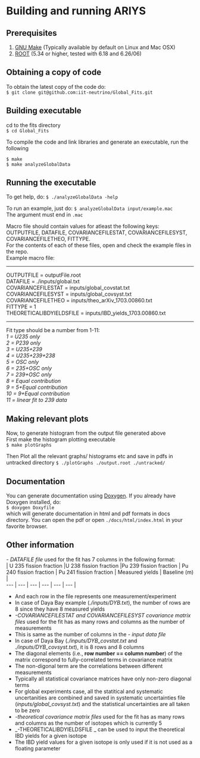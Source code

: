 # Building and running ARIYS

## Prerequisites
1. [GNU Make](https://www.gnu.org/software/make/) (Typically available by default on Linux and Mac OSX)
2. [ROOT](https://root.cern.ch) (5.34 or higher, tested with 6.18 and  6.26/06)

## Obtaining a copy of code
To obtain the latest copy of the code do:    
```$ git clone git@github.com:iit-neutrino/Global_Fits.git     ```

## Building executable
cd to the fits directory     
```$ cd Global_Fits     ```

To compile the code and link libraries and generate an executable, run the following  

```$ make    ```           
```$ make analyzeGlobalData      ```

## Running the executable

To get help, do:
```$ ./analyzeGlobalData -help     ```

To run an example, just do:
```$ analyzeGlobalData input/example.mac     ```
The argument must end in `.mac`   

Macro file should contain values for atleast the following keys:     
OUTPUTFILE, DATAFILE, COVARIANCEFILESTAT, COVARIANCEFILESYST, COVARIANCEFILETHEO, FITTYPE.      
For the contents of each of these files, open and check the example files in the repo.         
Example macro file:      
***
OUTPUTFILE = outputFile.root      
DATAFILE = ./inputs/global.txt    
COVARIANCEFILESTAT = inputs/global_covstat.txt     
COVARIANCEFILESYST = inputs/global_covsyst.txt   
COVARIANCEFILETHEO = inputs/theo_arXiv_1703.00860.txt     
FITTYPE = 1    
THEORETICALIBDYIELDSFILE = inputs/IBD_yields_1703.00860.txt       
***

Fit type should be a number from 1-11:    
_1 = U235 only_      
_2 = P239 only_    
_3 = U235+239_    
_4 = U235+239+238_    
_5 = OSC only_    
_6 = 235+OSC only_     
_7 = 239+OSC only_    
_8 = Equal contribution_      
_9 = 5+Equal contribution_    
_10 = 9+Equal contribution_    
_11 = linear fit to 239 data_    

## Making relevant plots
Now, to generate histogram from the output file generated above       
First make the histogram plotting executable     
```$ make plotGraphs```    

Then Plot all the relevant graphs/ histograms etc and save in pdfs in untracked directory 
```$ ./plotGraphs ./output.root ./untracked/```    

## Documentation    
You can generate documentation using [Doxygen](https://doxygen.nl/). If you already have Doxygen installed, do:    
```$ doxygen Doxyfile```     
which will generate documentation in html and pdf formats in docs directory. You can open the pdf or open `./docs/html/index.html` in your favorite browser.

## Other information
_- DATAFILE file_ used for the fit has 7 columns in the following format:          
| U 235 fission fraction |U 238 fission fraction |Pu 239 fission fraction    | Pu 240 fission fraction  | Pu 241 fission fraction  | Measured yields  | Baseline (m) |        
--- | --- | --- | --- | --- | --- |      
* And each row in the file represents one measurement/experiment       
* In case of Daya Bay example (_./inputs/DYB.txt_), the number of rows are 8 since they have 8 measured yields
* _-COVARIANCEFILESTAT and COVARIANCEFILESYST covariance matrix files_ used for the fit has as many rows and columns as the number of measurements              
* This is same as the number of columns in the _- input data file_
* In case of Daya Bay (_./inputs/DYB_covstat.txt_ and _./inputs/DYB_covsyst.txt_), it is 8 rows and 8 columns         
* The diagonal elements (i.e., __row number == column number__) of the matrix correspond to fully-correlated terms in covariance matrix     
* The non-digonal term are the correlations between different measurements            
* Typically all statistical covariance matrices have only non-zero diagonal terms
* For global experiments case, all the statitical and systematic uncertanities  are combined and saved in systematic uncertainties file  (_inputs/global_covsyst.txt_) and the statistical uncertainties are all taken to be zero     
* _-theoretical covariance matrix files_ used for the fit has as many rows and columns as the number of isotopes which is currently 5       
* _-THEORETICALIBDYIELDSFILE _ can be used to input the theoretical IBD yields for a given isotope      
* The IBD yield values for a given isotope is only used if it is not used as a floating parameter     
